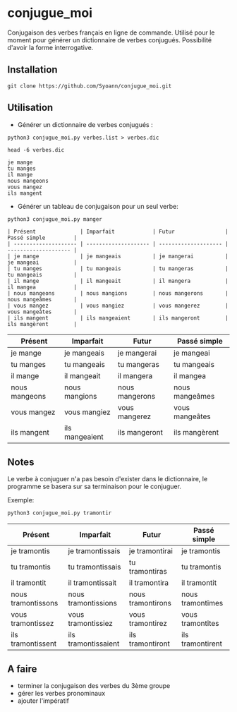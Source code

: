 # conjugue_moi

Conjugaison des verbes français en ligne de commande.
Utilisé pour le moment pour générer un dictionnaire de verbes conjugués.
Possibilité d'avoir la forme interrogative.


## Installation

```
git clone https://github.com/Syoann/conjugue_moi.git
```

## Utilisation

- Générer un dictionnaire de verbes conjugués :

```
python3 conjugue_moi.py verbes.list > verbes.dic
```

```
head -6 verbes.dic
```

```
je mange
tu manges
il mange
nous mangeons
vous mangez
ils mangent
```


- Générer un tableau de conjugaison pour un seul verbe:

```bash
python3 conjugue_moi.py manger
```

```
| Présent              | Imparfait            | Futur                | Passé simple         |
| -------------------- | -------------------- | -------------------- | -------------------- |
| je mange             | je mangeais          | je mangerai          | je mangeai           |
| tu manges            | tu mangeais          | tu mangeras          | tu mangeais          |
| il mange             | il mangeait          | il mangera           | il mangea            |
| nous mangeons        | nous mangions        | nous mangerons       | nous mangeâmes       |
| vous mangez          | vous mangiez         | vous mangerez        | vous mangeâtes       |
| ils mangent          | ils mangeaient       | ils mangeront        | ils mangèrent        |
```

| Présent              | Imparfait            | Futur                | Passé simple         |
| -------------------- | -------------------- | -------------------- | -------------------- |
| je mange             | je mangeais          | je mangerai          | je mangeai           |
| tu manges            | tu mangeais          | tu mangeras          | tu mangeais          |
| il mange             | il mangeait          | il mangera           | il mangea            |
| nous mangeons        | nous mangions        | nous mangerons       | nous mangeâmes       |
| vous mangez          | vous mangiez         | vous mangerez        | vous mangeâtes       |
| ils mangent          | ils mangeaient       | ils mangeront        | ils mangèrent        |


## Notes

Le verbe à conjuguer n'a pas besoin d'exister dans le dictionnaire, le programme se basera sur sa
terminaison pour le conjuguer.

Exemple:

```bash
python3 conjugue_moi.py tramontir
```

| Présent              | Imparfait            | Futur                | Passé simple         |
| -------------------- | -------------------- | -------------------- | -------------------- |
| je tramontis         | je tramontissais     | je tramontirai       | je tramontis         |
| tu tramontis         | tu tramontissais     | tu tramontiras       | tu tramontis         |
| il tramontit         | il tramontissait     | il tramontira        | il tramontit         |
| nous tramontissons   | nous tramontissions  | nous tramontirons    | nous tramontîmes     |
| vous tramontissez    | vous tramontissiez   | vous tramontirez     | vous tramontîtes     |
| ils tramontissent    | ils tramontissaient  | ils tramontiront     | ils tramontirent     |



## A faire

- terminer la conjugaison des verbes du 3ème groupe
- gérer les verbes pronominaux
- ajouter l'impératif
